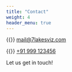 ```yaml
---
title: "Contact"
weight: 4
header_menu: true
---
```



{{<icon class="fa fa-envelope">}}&nbsp;[mail@7lakesviz.com](mailto:mail@7lakesviz.com)

{{<icon class="fa fa-phone">}}&nbsp;[+91 999 123456](tel:+91999123456)

Let us get in touch!
